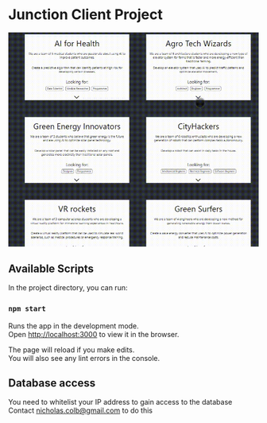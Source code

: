 # Junction Client Project

![](https://github.com/kingcolb/JunctionClient/blob/main/frontpage.gif)



## Available Scripts

In the project directory, you can run:

### `npm start`

Runs the app in the development mode.\
Open [http://localhost:3000](http://localhost:3000) to view it in the browser.

The page will reload if you make edits.\
You will also see any lint errors in the console.

## Database access

You need to whitelist your IP address to gain access to the database
Contact nicholas.colb@gmail.com to do this 
